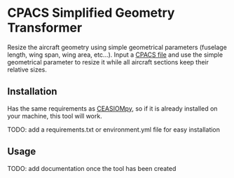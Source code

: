 # CPACS Simplified Geometry Transformer

Resize the aircraft geometry using simple geometrical parameters (fuselage length, wing span, wing area, etc...). Input a [CPACS file](https://www.cpacs.de/) and use the simple geometrical parameter to resize it while all aircraft sections keep their relative sizes.

## Installation

Has the same requirements as [CEASIOMpy](https://ceasiompy.readthedocs.io/en/latest/), so if it is already installed on your machine, this tool will work.

TODO: add a requirements.txt or environment.yml file for easy installation

## Usage

TODO: add documentation once the tool has been created

